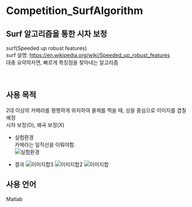 # Competition_SurfAlgorithm  
  
## Surf 알고리즘을 통한 시차 보정  
surf(Speeded up robust features)  
surf 설명: https://en.wikipedia.org/wiki/Speeded_up_robust_features  
대충 요약하자면, 빠르게 특징점을 찾아내는 알고리즘  
<br><br>

## 사용 목적  
2대 이상의 카메라를 평행하게 위치하여 물체를 찍을 때, 상을 중심으로 이미지를 겹칠 예정  
시차 보정(O), 왜곡 보정(X)  
  
  - 실험환경  
  카메라는 일직선을 이뤄야함.  
![실험환경](https://user-images.githubusercontent.com/35206992/103025145-8859e080-4594-11eb-9451-51754dd57d55.png)  
  
  
  - 결과
![이미지합3](https://user-images.githubusercontent.com/35206992/103025267-cc4ce580-4594-11eb-9f50-70db00c6d808.JPG)
![이미지합2](https://user-images.githubusercontent.com/35206992/103025272-ce16a900-4594-11eb-8911-60258acf067a.JPG)
![이미지합](https://user-images.githubusercontent.com/35206992/103025277-d1119980-4594-11eb-9b7c-c3de31194dc0.JPG)


## 사용 언어  
Matlab  
